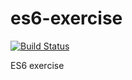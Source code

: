 # es6-exercise

[![Build Status](https://travis-ci.org/takkyuuplayer/es6-exercise.svg?branch=master)](https://travis-ci.org/takkyuuplayer/es6-exercise)

ES6 exercise
